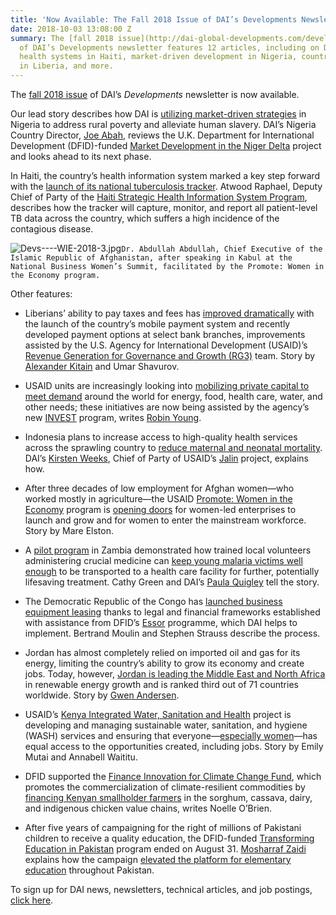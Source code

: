 ```yaml
---
title: 'Now Available: The Fall 2018 Issue of DAI’s Developments Newsletter'
date: 2018-10-03 13:08:00 Z
summary: The [fall 2018 issue](http://dai-global-developments.com/developments/fall-2018/)
  of DAI’s Developments newsletter features 12 articles, including on DAI's work on
  health systems in Haiti, market-driven development in Nigeria, country self-reliance
  in Liberia, and more.
---
```


The [fall 2018 issue](http://dai-global-developments.com/developments/fall-2018/) of DAI’s *Developments* newsletter is now available.

Our lead story describes how DAI is [utilizing market-driven strategies](http://dai-global-developments.com/articles/using-market-driven-strategies-to-reduce-poverty-and-human-trafficking-in-nigeria/) in Nigeria to address rural poverty and alleviate human slavery. DAI’s Nigeria Country Director, [Joe Abah](https://www.dai.com/who-we-are/our-team/joe-abah), reviews the U.K. Department for International Development (DFID)-funded [Market Development in the Niger Delta](https://www.dai.com/our-work/projects/nigeria-market-development-programme-made) project and looks ahead to its next phase.

In Haiti, the country’s health information system marked a key step forward with the [launch of its national tuberculosis tracker](http://dai-global-developments.com/articles/health-system-in-haiti-takes-key-step-by-launching-national-tuberculosis-tracker/). Atwood Raphael, Deputy Chief of Party of the [Haiti Strategic Health Information System Program](https://www.dai.com/our-work/projects/haiti-strategic-health-information-system-his-program), describes how the tracker will capture, monitor, and report all patient-level TB data across the country, which suffers a high incidence of the contagious disease.

![Devs----WIE-2018-3.jpg](/uploads/Devs----WIE-2018-3.jpg)`Dr. Abdullah Abdullah, Chief Executive of the Islamic Republic of Afghanistan, after speaking in Kabul at the National Business Women’s Summit, facilitated by the Promote: Women in the Economy program.`

Other features:

* Liberians’ ability to pay taxes and fees has [improved dramatically](http://dai-global-developments.com/articles/liberia-launches-mobile-tax-payments-opening-doors-to-increased-revenue-for-domestic-development/) with the launch of the country’s mobile payment system and recently developed payment options at select bank branches, improvements assisted by the U.S. Agency for International Development (USAID)’s [Revenue Generation for Governance and Growth (RG3)](https://www.dai.com/our-work/projects/liberia-revenue-generation-governance-and-growth-rg3) team. Story by [Alexander Kitain](https://www.dai.com/who-we-are/our-team/alexander-kitain) and Umar Shavurov.
* USAID units are increasingly looking into [mobilizing private capital to meet demand](http://dai-global-developments.com/articles/demand-for-private-capital-draws-usaid-units-to-invest-program/) around the world for energy, food, health care, water, and other needs; these initiatives are now being assisted by the agency’s new [INVEST](https://www.dai.com/our-work/projects/worldwide-the-invest-project) program, writes [Robin Young](https://www.dai.com/who-we-are/our-team/robin-young).
* Indonesia plans to increase access to high-quality health services across the sprawling country to [reduce maternal and neonatal mortality](http://dai-global-developments.com/articles/lets-work-together-to-improve-maternal-and-newborn-health/). DAI’s [Kirsten Weeks](https://www.dai.com/who-we-are/our-team/kirsten-weeks), Chief of Party of USAID’s [Jalin](https://www.dai.com/our-work/projects/indonesia-jalin) project, explains how.
* After three decades of low employment for Afghan women—who worked mostly in agriculture—the USAID [Promote: Women in the Economy](https://www.dai.com/our-work/projects/afghanistan-women-in-the-economy) program is [opening doors](http://dai-global-developments.com/articles/afghan-women-re-enter-the-economy-as-workers-business-owners/) for women-led enterprises to launch and grow and for women to enter the mainstream workforce. Story by Mare Elston.
* A [pilot program](https://www.dai.com/our-work/projects/zambia-mamaz-against-malaria) in Zambia demonstrated how trained local volunteers administering crucial medicine can [keep young malaria victims well enough](http://dai-global-developments.com/articles/zambia-pilot-shows-how-to-scale-relief-for-children-suffering-from-malaria/) to be transported to a health care facility for further, potentially lifesaving treatment. Cathy Green and DAI’s [Paula Quigley](https://www.dai.com/who-we-are/our-team/paula-quigley) tell the story.
* The Democratic Republic of the Congo has [launched business equipment leasing](http://dai-global-developments.com/articles/dfid-programme-establishes-business-equipment-leasing-in-sub-saharan-africas-largest-country/) thanks to legal and financial frameworks established with assistance from DFID’s [Essor](https://www.dai.com/our-work/projects/democratic-republic-of-the-congo-essor-for-an-environment-conducive-to-investment) programme, which DAI helps to implement. Bertrand Moulin and Stephen Strauss describe the process.
* Jordan has almost completely relied on imported oil and gas for its energy, limiting the country’s ability to grow its economy and create jobs. Today, however, [Jordan is leading the Middle East and North Africa](http://dai-global-developments.com/articles/jordan-embraces-renewables-to-fuel-its-economy/) in renewable energy growth and is ranked third out of 71 countries worldwide. Story by [Gwen Andersen](https://www.dai.com/who-we-are/our-team/gwen-andersen).
* USAID’s [Kenya Integrated Water, Sanitation and Health](https://www.dai.com/our-work/projects/kenya-integrated-water-sanitation-and-hygiene-project-kiwash) project is developing and managing sustainable water, sanitation, and hygiene (WASH) services and ensuring that everyone—[especially women](http://dai-global-developments.com/articles/placing-women-at-the-center-of-water-supply-management-in-kenya/)—has equal access to the opportunities created, including jobs. Story by Emily Mutai and Annabell Waititu.

* DFID supported the [Finance Innovation for Climate Change Fund](https://www.dai.com/news/dfid-project-trials-sorghum-insurance-to-support-climate-resilient-farming-in-kenya), which promotes the commercialization of climate-resilient commodities by [financing Kenyan smallholder farmers](http://dai-global-developments.com/articles/agriculture-finance-with-a-climate-lens-takes-off-in-kenya/) in the sorghum, cassava, dairy, and indigenous chicken value chains, writes Noelle O’Brien.

* After five years of campaigning for the right of millions of Pakistani children to receive a quality education, the DFID-funded [Transforming Education in Pakistan](https://www.dai.com/our-work/projects/pakistan-transforming-education-pakistan-tep) program ended on August 31. [Mosharraf Zaidi](https://www.dai.com/who-we-are/our-team/mosharraf-zaidi) explains how the campaign [elevated the platform for elementary education](http://dai-global-developments.com/articles/keep-up-the-fight/) throughout Pakistan.

To sign up for DAI news, newsletters, technical articles, and job postings, [click here](https://www.dai.com/sign-up).